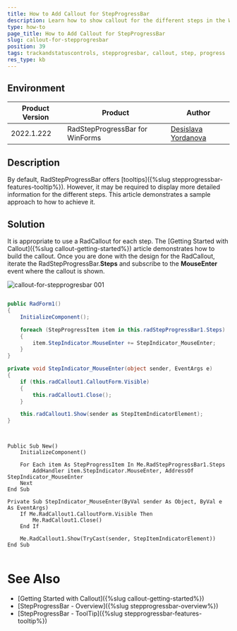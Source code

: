 ```yaml
---
title: How to Add Callout for StepProgressBar
description: Learn how to show callout for the different steps in the WinForms Callout.
type: how-to 
page_title: How to Add Callout for StepProgressBar
slug: callout-for-stepprogresbar
position: 39
tags: trackandstatuscontrols, stepprogresbar, callout, step, progress
res_type: kb
---
```


## Environment
 
|Product Version|Product|Author|
|----|----|----|
|2022.1.222|RadStepProgressBar for WinForms|[Desislava Yordanova](https://www.telerik.com/blogs/author/desislava-yordanova)|


## Description

By default, RadStepProgressBar offers [tooltips]({%slug stepprogressbar-features-tooltip%}). However, it may be required to display more detailed information for the different steps. This article demonstrates a sample approach to how to achieve it.

## Solution 

It is appropriate to use a RadCallout for each step. The [Getting Started with Callout]({%slug callout-getting-started%}) article demonstrates how to build the callout. Once you are done with the design for the RadCallout, iterate the RadStepProgressBar.**Steps** and subscribe to the **MouseEnter** event where the callout is shown.

![callout-for-stepprogresbar 001](images/callout-for-stepprogresbar001.gif)

````C# 

public RadForm1()
{
    InitializeComponent(); 

    foreach (StepProgressItem item in this.radStepProgressBar1.Steps)
    {
        item.StepIndicator.MouseEnter += StepIndicator_MouseEnter; 
    }
}

private void StepIndicator_MouseEnter(object sender, EventArgs e)
{
    if (this.radCallout1.CalloutForm.Visible)
    {
        this.radCallout1.Close();
    }

    this.radCallout1.Show(sender as StepItemIndicatorElement);
} 

    
````
````VB.NET
Public Sub New()
    InitializeComponent()

    For Each item As StepProgressItem In Me.RadStepProgressBar1.Steps
        AddHandler item.StepIndicator.MouseEnter, AddressOf StepIndicator_MouseEnter
    Next
End Sub

Private Sub StepIndicator_MouseEnter(ByVal sender As Object, ByVal e As EventArgs)
    If Me.RadCallout1.CalloutForm.Visible Then
        Me.RadCallout1.Close()
    End If

    Me.RadCallout1.Show(TryCast(sender, StepItemIndicatorElement))
End Sub
 
````

# See Also

* [Getting Started with Callout]({%slug callout-getting-started%}) 
* [StepProgressBar - Overview]({%slug stepprogressbar-overview%})
* [StepProgressBar - ToolTip]({%slug stepprogressbar-features-tooltip%})
